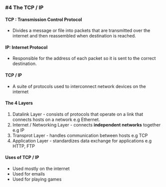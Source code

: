 ### #4 The TCP / IP

#### TCP : Transmission Control Protocol

- Divides a message or file into packets that are transmitted over the internet and then reassembled when destination is reached.

#### IP: Internet Protocol

- Responsible for the address of each packet so it is sent to the correct destination.

#### TCP / IP

- A suite of protocols used to interconnect network devices on the internet



#### The 4 Layers

1. Datalink Layer - consists of protocols that operate on a link that connects hosts on a network e.g Ethernet.
2. Internet / Networking Layer - connects **independent networks** together e.g IP
3. Transprot Layer - handles communication between hosts e.g TCP
4.  Application Layer - standardizes data exchange for applications e.g HTTP, FTP

#### Uses of TCP / IP

- Used mostly on the internet
- Used for emails
- Used for playing games

